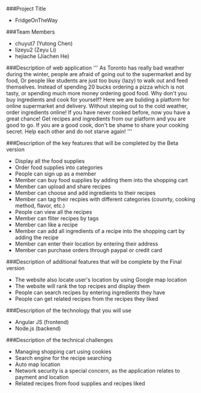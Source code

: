 ###Project Title
- FridgeOnTheWay

###Team Members
- chuyut7 (Yutong Chen)
- lizeyu2 (Zeyu Li)
- hejiache (Jiachen He)

###Description of web application
''' As Toronto has really bad weather during the winter, people are afraid of going out to the supermarket and by food,
Or people like students are just too busy (lazy) to walk out and feed themselves.
Instead of spending 20 bucks ordering a pizza which is not tasty,
or spending much more money ordering good food.
Why don't you buy ingredients and cook for yourself?
Here we are buliding a platform for online supermarket and delivery.
Without steping out to the cold weather, order ingredients online!
If you have never cooked before, now you have a great chance!
Get recipes and ingredients from our platform and you are good to go.
If you are a good cook, don't be shame to share your cooking secret.
Help each other and do not starve again!
'''

###Description of the key features that will be completed by the Beta version
- Display all the food supplies
- Order food supplies into categories
- People can sign up as a member
- Member can buy food supplies by adding them into the shopping cart
- Member can upload and share recipes
- Member can choose and add ingredients to their recipes
- Member can tag their recpies with different categories (counrty, cooking method, flavor, etc.)
- People can view all the recipes
- Member can fliter recipes by tags
- Member can like a recipe
- Member can add all ingredients of a recipe into the shopping cart by adding the recipe
- Member can enter their location by entering their address
- Member can purchase orders through paypal or credit card

###Description of additional features that will be complete by the Final version
- The website also locate user's location by using Google map location
- The website will rank the top recipes and display them
- People can search recipes by entering ingredients they have
- People can get related recipes from the recipes they liked

###Description of the technology that you will use
- Angular JS (frontend)
- Node.js (backend)

###Description of the technical challenges
- Managing shopping cart using cookies
- Search engine for the recipe searching
- Auto map location
- Network security is a special concern, as the application relates to payment and location
- Related recipes from food supplies and recipes liked

